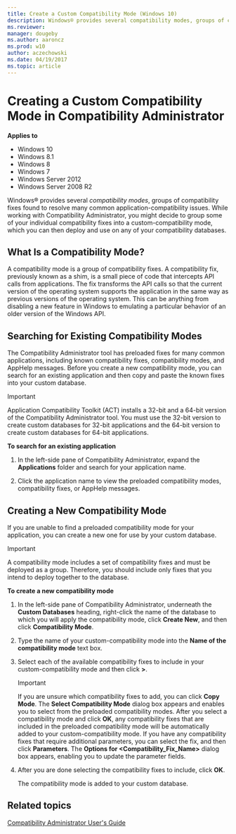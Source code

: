 ```yaml
---
title: Create a Custom Compatibility Mode (Windows 10)
description: Windows® provides several compatibility modes, groups of compatibility fixes found to resolve many common application-compatibility issues.
ms.reviewer: 
manager: dougeby
ms.author: aaroncz
ms.prod: w10
author: aczechowski
ms.date: 04/19/2017
ms.topic: article
---
```


# Creating a Custom Compatibility Mode in Compatibility Administrator


**Applies to**

-   Windows 10
-   Windows 8.1
-   Windows 8
-   Windows 7
-   Windows Server 2012
-   Windows Server 2008 R2

Windows® provides several *compatibility modes*, groups of compatibility fixes found to resolve many common application-compatibility issues. While working with Compatibility Administrator, you might decide to group some of your individual compatibility fixes into a custom-compatibility mode, which you can then deploy and use on any of your compatibility databases.

## What Is a Compatibility Mode?


A compatibility mode is a group of compatibility fixes. A compatibility fix, previously known as a shim, is a small piece of code that intercepts API calls from applications. The fix transforms the API calls so that the current version of the operating system supports the application in the same way as previous versions of the operating system. This can be anything from disabling a new feature in Windows to emulating a particular behavior of an older version of the Windows API.

## Searching for Existing Compatibility Modes


The Compatibility Administrator tool has preloaded fixes for many common applications, including known compatibility fixes, compatibility modes, and AppHelp messages. Before you create a new compatibility mode, you can search for an existing application and then copy and paste the known fixes into your custom database.

> [!IMPORTANT]
> Application Compatibility Toolkit (ACT) installs a 32-bit and a 64-bit version of the Compatibility Administrator tool. You must use the 32-bit version to create custom databases for 32-bit applications and the 64-bit version to create custom databases for 64-bit applications.



**To search for an existing application**

1.  In the left-side pane of Compatibility Administrator, expand the **Applications** folder and search for your application name.

2.  Click the application name to view the preloaded compatibility modes, compatibility fixes, or AppHelp messages.

## Creating a New Compatibility Mode


If you are unable to find a preloaded compatibility mode for your application, you can create a new one for use by your custom database.

> [!IMPORTANT]  
> A compatibility mode includes a set of compatibility fixes and must be deployed as a group. Therefore, you should include only fixes that you intend to deploy together to the database.



**To create a new compatibility mode**

1.  In the left-side pane of Compatibility Administrator, underneath the **Custom Databases** heading, right-click the name of the database to which you will apply the compatibility mode, click **Create New**, and then click **Compatibility Mode**.

2.  Type the name of your custom-compatibility mode into the **Name of the compatibility mode** text box.

3.  Select each of the available compatibility fixes to include in your custom-compatibility mode and then click **&gt;**.

    > [!IMPORTANT]  
    > If you are unsure which compatibility fixes to add, you can click **Copy Mode**. The **Select Compatibility Mode** dialog box appears and enables you to select from the preloaded compatibility modes. After you select a compatibility mode and click **OK**, any compatibility fixes that are included in the preloaded compatibility mode will be automatically added to your custom-compatibility mode.
    > If you have any compatibility fixes that require additional parameters, you can select the fix, and then click **Parameters**. The **Options for &lt;Compatibility\_Fix\_Name&gt;** dialog box appears, enabling you to update the parameter fields.

4. After you are done selecting the compatibility fixes to include, click **OK**.

   The compatibility mode is added to your custom database.

## Related topics
[Compatibility Administrator User's Guide](compatibility-administrator-users-guide.md)









